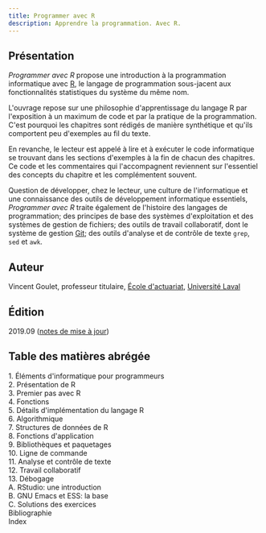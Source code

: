 ```yaml
---
title: Programmer avec R
description: Apprendre la programmation. Avec R.
---
```


## Présentation

*Programmer avec R* propose une introduction à la programmation
informatique avec [R](https://www.r-project.org), le langage de
programmation sous-jacent aux fonctionnalités statistiques du système
du même nom.

L'ouvrage repose sur une philosophie d'apprentissage du langage
R par l'exposition à un maximum de code et par la pratique de la
programmation. C'est pourquoi les chapitres sont rédigés de manière
synthétique et qu'ils comportent peu d'exemples au fil du texte. 

En revanche, le lecteur est appelé à lire et à exécuter le code
informatique se trouvant dans les sections d'exemples à la fin de
chacun des chapitres. Ce code et les commentaires qui l'accompagnent
reviennent sur l'essentiel des concepts du chapitre et les
complémentent souvent.

Question de développer, chez le lecteur, une culture de l'informatique
et une connaissance des outils de développement informatique
essentiels, *Programmer avec R* traite également de l'histoire des
langages de programmation; des principes de base des systèmes
d'exploitation et des systèmes de gestion de fichiers; des outils de
travail collaboratif, dont le système de gestion
[Git](https://git-scm.com); des outils d'analyse et de contrôle de
texte `grep`, `sed` et `awk`.

## Auteur

Vincent Goulet, professeur titulaire, [École d'actuariat](https://www.act.ulaval.ca), [Université Laval](https://ulaval.ca)

## Édition

2019.09 ([notes de mise à jour](https://gitlab.com/vigou3/programmer-avec-r/tags/v2019.09/))

## Table des matières abrégée

1\. Éléments d'informatique pour programmeurs  
2\. Présentation de R  
3\. Premier pas avec R  
4\. Fonctions  
5\. Détails d'implémentation du langage R  
6\. Algorithmique  
7\. Structures de données de R  
8\. Fonctions d'application  
9\. Bibliothèques et paquetages  
10\. Ligne de commande  
11\. Analyse et contrôle de texte  
12\. Travail collaboratif  
13\. Débogage  
A. RStudio: une introduction  
B. GNU Emacs et ESS: la base  
C. Solutions des exercices  
Bibliographie  
Index
